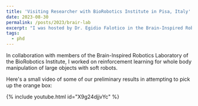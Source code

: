 ```yaml
---
title: 'Visiting Researcher with BioRobotics Institute in Pisa, Italy'
date: 2023-08-30
permalink: /posts/2023/brair-lab
excerpt: "I was hosted by Dr. Egidio Falotico in the Brain-Inspired Robotics Lab. <br/><br/><img src='/images/biorobotics_outside.jpg' width='500'>"
tags:
  - phd
---
```


In collaboration with members of the Brain-Inspired Robotics Laboratory of the BioRobotics Institute, I worked on reinforcement learning for whole body manipulation of large objects with soft robots.

Here's a small video of some of our preliminary results in attempting to pick up the orange box:

{% include youtube.html id="X9g24djjvYc" %}

